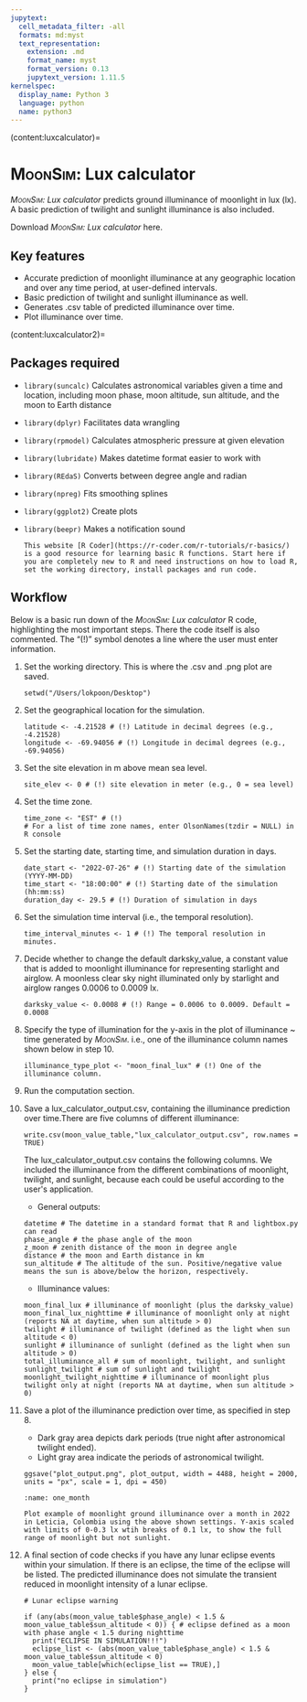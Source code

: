 ```yaml
---
jupytext:
  cell_metadata_filter: -all
  formats: md:myst
  text_representation:
    extension: .md
    format_name: myst
    format_version: 0.13
    jupytext_version: 1.11.5
kernelspec:
  display_name: Python 3
  language: python
  name: python3
---
```

(content:luxcalculator)=
# <span style="font-variant:small-caps;">MoonSim</span>: Lux calculator

_<span style="font-variant:small-caps;">MoonSim</span>: Lux calculator_ predicts ground illuminance of moonlight in lux (lx). A basic prediction of twilight and sunlight illuminance is also included.

Download _<span style="font-variant:small-caps;">MoonSim</span>: Lux calculator_ here.

## Key features

- Accurate prediction of moonlight illuminance at any geographic location and over any time period, at user-defined intervals.
- Basic prediction of twilight and sunlight illuminance as well.
- Generates .csv table of predicted illuminance over time.
- Plot illuminance over time.

(content:luxcalculator2)=
##  Packages required
- `library(suncalc)` Calculates astronomical variables given a time and location, including moon phase, moon altitude, sun altitude, and the moon to Earth distance
- `library(dplyr)` Facilitates data wrangling
- `library(rpmodel)` Calculates atmospheric pressure at given elevation
- `library(lubridate)` Makes datetime format easier to work with
- `library(REdaS)` Converts between degree angle and radian
- `library(npreg)` Fits smoothing splines
- `library(ggplot2)` Create plots
- `library(beepr)` Makes a notification sound

    ```{tip}
    This website [R Coder](https://r-coder.com/r-tutorials/r-basics/) is a good resource for learning basic R functions. Start here if you are completely new to R and need instructions on how to load R, set the working directory, install packages and run code.
    ```
##  Workflow
Below is a basic run down of the _<span style="font-variant:small-caps;">MoonSim</span>: Lux calculator_ R code, highlighting the most important steps. There the code itself is also commented. The “(!)” symbol denotes a line where the user must enter information.

1. Set the working directory. This is where the .csv and .png plot are saved.

    ```
    setwd("/Users/lokpoon/Desktop")
    ```

2. Set the geographical location for the simulation.

    ```
    latitude <- -4.21528 # (!) Latitude in decimal degrees (e.g., -4.21528)
    longitude <- -69.94056 # (!) Longitude in decimal degrees (e.g., -69.94056)
    ```

3. Set the site elevation in m above mean sea level.

    ```
    site_elev <- 0 # (!) site elevation in meter (e.g., 0 = sea level)
    ```
    
4. Set the time zone.

    ```
    time_zone <- "EST" # (!)
    # For a list of time zone names, enter OlsonNames(tzdir = NULL) in R console
    ```

5. Set the starting date, starting time, and simulation duration in days.

    ```
    date_start <- "2022-07-26" # (!) Starting date of the simulation (YYYY-MM-DD)
    time_start <- "18:00:00" # (!) Starting date of the simulation (hh:mm:ss)
    duration_day <- 29.5 # (!) Duration of simulation in days
    ```

6. Set the simulation time interval (i.e., the temporal resolution).

    ```
    time_interval_minutes <- 1 # (!) The temporal resolution in minutes.
    ```

7. Decide whether to change the default darksky_value, a constant value that is added to moonlight illuminance for representing starlight and airglow. A moonless clear sky night illuminated only by starlight and airglow ranges 0.0006 to 0.0009 lx.

    ```
    darksky_value <- 0.0008 # (!) Range = 0.0006 to 0.0009. Default = 0.0008
    ```

8. Specify the type of illumination for the y-axis in the plot of illuminance ~ time generated by _<span style="font-variant:small-caps;">MoonSim</span>_. i.e., one of the illuminance column names shown below in step 10. 
    ```
    illuminance_type_plot <- "moon_final_lux" # (!) One of the illuminance column.
    ```
    
9. Run the computation section.
10. Save a lux_calculator_output.csv, containing the illuminance prediction over time.There are five columns of different illuminance:

    ```
    write.csv(moon_value_table,"lux_calculator_output.csv", row.names = TRUE)
    ```

    The lux_calculator_output.csv contains the following columns. We included the illuminance from the different combinations of moonlight, twilight, and sunlight, because each could be useful according to the user's application.
    
    - General outputs:
   
    ```
    datetime # The datetime in a standard format that R and lightbox.py can read
    phase_angle # the phase angle of the moon
    z_moon # zenith distance of the moon in degree angle
    distance # the moon and Earth distance in km
    sun_altitude # The altitude of the sun. Positive/negative value means the sun is above/below the horizon, respectively.
    ```
    
    - Illuminance values:
    ```
    moon_final_lux # illuminance of moonlight (plus the darksky_value)
    moon_final_lux_nighttime # illuminance of moonlight only at night (reports NA at daytime, when sun altitude > 0)
    twilight # illuminance of twilight (defined as the light when sun altitude < 0)
    sunlight # illuminance of sunlight (defined as the light when sun altitude > 0)
    total_illuminance_all # sum of moonlight, twilight, and sunlight
    sunlight_twilight # sum of sunlight and twilight
    moonlight_twilight_nighttime # illuminance of moonlight plus twilight only at night (reports NA at daytime, when sun altitude > 0)
       ```

11. Save a plot of the illuminance prediction over time, as specified in step 8.
    - Dark gray area depicts dark periods (true night after astronomical twilight ended).
    - Light gray area indicate the periods of astronomical twilight.

    ```
    ggsave("plot_output.png", plot_output, width = 4488, height = 2000, units = "px", scale = 1, dpi = 450)
    ```
    
    ```{figure} /images/one_month.png
    :name: one_month

    Plot example of moonlight ground illuminance over a month in 2022 in Leticia, Colombia using the above shown settings. Y-axis scaled with limits of 0-0.3 lx wtih breaks of 0.1 lx, to show the full range of moonlight but not sunlight.
    ```
    
11. A final section of code checks if you have any lunar eclipse events within your simulation. If there is an eclipse, the time of the eclipse will be listed. The predicted illuminance does not simulate the transient reduced in moonlight intensity of a lunar eclipse.

    ```
    # Lunar eclipse warning

    if (any(abs(moon_value_table$phase_angle) < 1.5 & moon_value_table$sun_altitude < 0)) { # eclipse defined as a moon with phase angle < 1.5 during nighttime
      print("ECLIPSE IN SIMULATION!!!")
      eclipse_list <- (abs(moon_value_table$phase_angle) < 1.5 & moon_value_table$sun_altitude < 0)
      moon_value_table[which(eclipse_list == TRUE),]
    } else {
      print("no eclipse in simulation")
    }
    ```